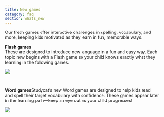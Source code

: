 ```yaml
---
title: New games!
category: faq
section: whats_new
---
```

Our fresh games offer interactive challenges in spelling, vocabulary, and more, keeping kids motivated as they learn in fun, memorable ways.  
  
**Flash games**  
These are designed to introduce new language in a fun and easy way. Each topic now begins with a Flash game so your child knows exactly what they learning in the following games.   
  
![](https://help.studycat.com/hc/article_attachments/40396888063769)  



 


**Word games**Studycat’s new Word games are designed to help kids read and spell their target vocabulary with confidence. These games appear later in the learning path—keep an eye out as your child progresses!  



![](https://help.studycat.com/hc/article_attachments/40706212454169)